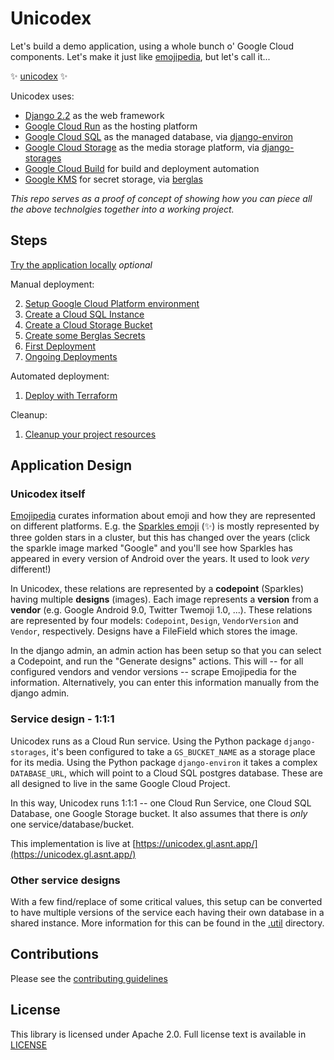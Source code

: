 # Unicodex

Let's build a demo application, using a whole bunch o' Google Cloud components. Let's make it just like [emojipedia](https://emojipedia.org/), but let's call it... 

✨ [unicodex](https://unicodex.gl.asnt.app/) ✨

Unicodex uses: 

 * [Django 2.2](https://docs.djangoproject.com/en/2.2/) as the web framework
 * [Google Cloud Run](https://cloud.google.com/run/) as the hosting platform
 * [Google Cloud SQL](https://cloud.google.com/sql/) as the managed database, via [django-environ](https://django-environ.readthedocs.io/en/latest/)
 * [Google Cloud Storage](https://cloud.google.com/storage/) as the media storage platform, via [django-storages](https://django-storages.readthedocs.io/en/latest/)
 * [Google Cloud Build](https://cloud.google.com/cloud-build/) for build and deployment automation
 * [Google KMS](https://cloud.google.com/kms/) for secret storage, via [berglas](https://github.com/GoogleCloudPlatform/berglas)

*This repo serves as a proof of concept of showing how you can piece all the above technolgies together into a working project.*

## Steps

[Try the application locally](docs/00-test-local.md) *optional*

Manual deployment:

2. [Setup Google Cloud Platform environment](docs/10-setup-gcp.md)
3. [Create a Cloud SQL Instance](docs/20-setup-sql.md)
4. [Create a Cloud Storage Bucket](docs/30-setup-bucket.md)
5. [Create some Berglas Secrets](docs/40-setup-secrets.md)
6. [First Deployment](docs/50-first-deployment.md)
7. [Ongoing Deployments](docs/60-ongoing-deployments.md)

Automated deployment: 

1. [Deploy with Terraform](docs/80-automation.md)

Cleanup: 

1. [Cleanup your project resources](docs/90-cleanup.md)


## Application Design

### Unicodex itself

[Emojipedia](https://emojipedia.org/) curates information about emoji and how they are represented on different platforms. E.g. the [Sparkles emoji](https://emojipedia.org/sparkles/) (✨) is mostly represented by three golden stars in a cluster, but this has changed over the years (click the sparkle image marked "Google" and you'll see how Sparkles has appeared in every version of Android over the years. It used to look *very* different!)

In Unicodex, these relations are represented by a **codepoint** (Sparkles) having multiple **designs** (images). Each image represents a **version** from a **vendor** (e.g. Google Android 9.0, Twitter Twemoji 1.0, ...). These relations are represented by four models: `Codepoint`, `Design`, `VendorVersion` and `Vendor`, respectively. Designs have a FileField which stores the image. 

In the django admin, an admin action has been setup so that you can select a Codepoint, and run the "Generate designs" actions. This will -- for all configured vendors and vendor versions -- scrape Emojipedia for the information. Alternatively, you can enter this information manually from the django admin. 


### Service design - 1:1:1

Unicodex runs as a Cloud Run service. Using the Python package `django-storages`, it's been configured to take a `GS_BUCKET_NAME` as a storage place for its media. Using the Python package `django-environ` it takes a complex `DATABASE_URL`, which will point to a Cloud SQL postgres database. These are all designed to live in the same Google Cloud Project.

In this way, Unicodex runs 1:1:1 -- one Cloud Run Service, one Cloud SQL Database, one Google Storage bucket. It also assumes that there is *only* one service/database/bucket. 

This implementation is live at [https://unicodex.gl.asnt.app/](https://unicodex.gl.asnt.app/)

### Other service designs

With a few find/replace of some critical values, this setup can be converted to have multiple versions of the service each having their own database in a shared instance. More information for this can be found in the [.util](.util/README.md) directory. 


## Contributions

Please see the [contributing guidelines](CONTRIBUTING.md)

## License

This library is licensed under Apache 2.0. Full license text is available in [LICENSE](LICENSE)


